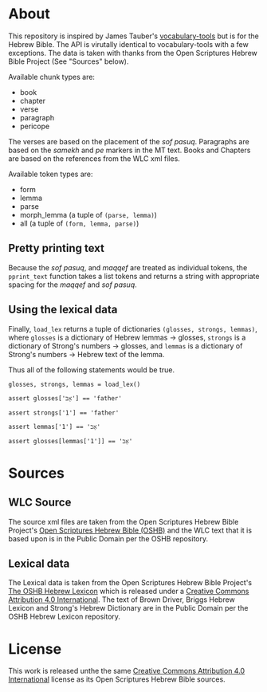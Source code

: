 # About

This repository is inspired by James Tauber's [vocabulary-tools](https://github.com/jtauber/vocabulary-tools) but is for the Hebrew Bible. The API is virutally identical to vocabulary-tools with a few exceptions. The data is taken with thanks from the Open Scriptures Hebrew Bible Project (See "Sources" below).

Available chunk types are:

* book
* chapter
* verse
* paragraph
* pericope

The verses are based on the placement of the _sof pasuq_. Paragraphs are based on the _samekh_ and _pe_ markers in the MT text. Books and Chapters are based on the references from the WLC xml files.

Available token types are:

* form
* lemma
* parse
* morph_lemma (a tuple of `(parse, lemma)`)
* all (a tuple of `(form, lemma, parse)`)

## Pretty printing text

Because the _sof pasuq_, and _maqqef_ are treated as individual tokens, the `pprint_text` function takes a list tokens and returns a string with appropriate spacing for the _maqqef_ and _sof pasuq_. 

## Using the lexical data

Finally, `load_lex` returns a tuple of dictionaries `(glosses, strongs, lemmas)`, where `glosses` is a dictionary of Hebrew lemmas -> glosses, `strongs` is a dictionary of Strong's numbers -> glosses, and `lemmas` is a dictionary of Strong's numbers -> Hebrew text of the lemma.

Thus all of the following statements would be true.

```
glosses, strongs, lemmas = load_lex()

assert glosses['אָב'] == 'father'

assert strongs['1'] == 'father'

assert lemmas['1'] == 'אָב'

assert glosses[lemmas['1']] == 'אָב'
```



# Sources

## WLC Source

The source xml files are taken from the Open Scriptures Hebrew Bible Project's [Open Scriptures Hebrew Bible (OSHB)](https://github.com/openscriptures/morphhb) and the WLC text that it is based upon is in the Public Domain per the OSHB repository.



## Lexical data

The Lexical data is taken from the Open Scriptures Hebrew Bible Project's [The OSHB Hebrew Lexicon](https://github.com/openscriptures/HebrewLexicon) which is released under a [Creative Commons Attribution 4.0 International](http://creativecommons.org/licenses/by/4.0/). The text of Brown Driver, Briggs Hebrew Lexicon and Strong's Hebrew Dictionary are in the Public Domain per the OSHB Hebrew Lexicon repository. 

# License

This work is released unthe the same [Creative Commons Attribution 4.0 International](http://creativecommons.org/licenses/by/4.0/) license as its Open Scriptures Hebrew Bible sources. 


